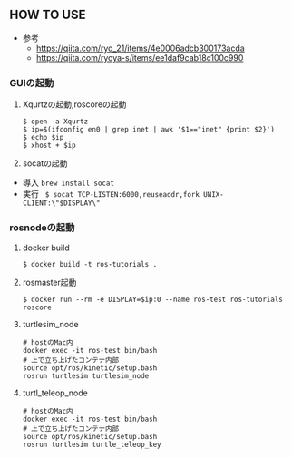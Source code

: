 ## HOW TO USE
 - 参考
   - https://qiita.com/ryo_21/items/4e0006adcb300173acda
   - https://qiita.com/ryoya-s/items/ee1daf9cab18c100c990
### GUIの起動
 1. Xqurtzの起動,roscoreの起動
     ```
    $ open -a Xqurtz
    $ ip=$(ifconfig en0 | grep inet | awk '$1=="inet" {print $2}')
    $ echo $ip
    $ xhost + $ip
     ```
 1. socatの起動
   - 導入
   ` brew install socat `
   - 実行
   ` $ socat TCP-LISTEN:6000,reuseaddr,fork UNIX-CLIENT:\"$DISPLAY\"`
### rosnodeの起動
 1.  docker build
     ```
     $ docker build -t ros-tutorials .
     ```
 1.  rosmaster起動
     ```
     $ docker run --rm -e DISPLAY=$ip:0 --name ros-test ros-tutorials roscore
     ```
 1. turtlesim_node
     ```
     # hostのMac内
     docker exec -it ros-test bin/bash
     # 上で立ち上げたコンテナ内部
     source opt/ros/kinetic/setup.bash
     rosrun turtlesim turtlesim_node
     ```
 1. turtl_teleop_node
     ```
     # hostのMac内
     docker exec -it ros-test bin/bash
     # 上で立ち上げたコンテナ内部
     source opt/ros/kinetic/setup.bash
     rosrun turtlesim turtle_teleop_key
     ```
